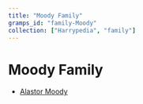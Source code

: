 ```yaml
---
title: "Moody Family"
gramps_id: "family-Moody"
collection: ["Harrypedia", "family"]
---
```


# Moody Family

- [Alastor Moody](/Harrypedia/people/Moody/Alastor/)
